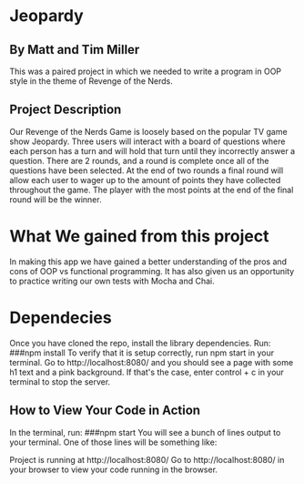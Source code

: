 # Jeopardy
## By Matt and Tim Miller
This was a paired project in which we needed to write a program in OOP style in the theme of Revenge of the Nerds.

## Project Description
Our Revenge of the Nerds Game is loosely based on the popular TV game show Jeopardy. Three users will interact with a board of questions where each person has a turn and will hold that turn until they incorrectly answer a question. There are 2 rounds, and a round is complete once all of the questions have been selected. At the end of two rounds a final round will allow each user to wager up to the amount of points they have collected throughout the game. The player with the most points at the end of the final round will be the winner.

# What We gained from this project
In making this app we have gained a better understanding of the pros and cons of OOP vs functional programming. It has also given us an opportunity to practice writing our own tests with Mocha and Chai.

# Dependecies
Once you have cloned the repo, install the library dependencies. Run:
###npm install
To verify that it is setup correctly, run npm start in your terminal. Go to http://localhost:8080/ and you should see a page with some h1 text and a pink background. If that's the case, enter control + c in your terminal to stop the server.

## How to View Your Code in Action
In the terminal, run:
###npm start
You will see a bunch of lines output to your terminal. One of those lines will be something like:

Project is running at http://localhost:8080/
Go to http://localhost:8080/ in your browser to view your code running in the browser.



